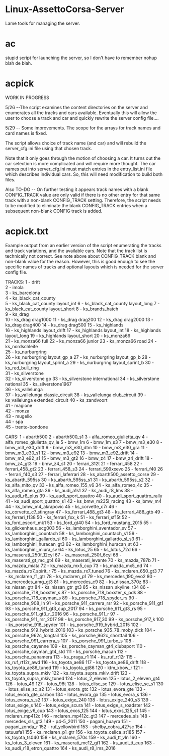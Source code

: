 # Linux-AssettoCorsa-Server
Lame tools for managing the server.

# ac
stupid script for launching the server, so I don't have to remember nohup blah de blah.

# acpick 
WORK IN PROGRESS

5/26 --The script examines the content directories on the server and enumerates all the tracks and cars available.   Eventually this will allow the user to choose a track and car and quickly rewrite the server config file....

5/29 -- Some improvements.  The scope for the arrays for track names and card names is fixed.

The script allows choice of track name (and car) and will rebuild the server_cfg.ini file using that chosen track.

Note that it only goes through the motion of choosing a car.  It turns out the car selection is more complicated and will require more thought.  The car names put into server_cfg.ini must match entries in the entry_list.ini file which describes individual cars.  So, this will need modification to build both files.

Also TO-DO -- On further testing it appears track names with a blank CONFIG_TRACK value are only valid if there is no other entry for that same track with a non-blank CONFIG_TRACK setting.  Therefore, the script needs to be modified to eliminate the blank CONFIG_TRACK entries when a subsequent non-blank CONFIG track is added.

# acpick.txt
Example output from an earlier version of the script enumerating the tracks and track variations, and the available cars.  Note that the track list is technically not correct.  See note above about CONFIG_TRACK blank and non-blank value for the reason.  However, this is good enough to see the specific names of tracks and optional layouts which is needed for the server config file.

TRACKS:
1  -  drift    
2  -  imola    
3  -  ks_barcelona    
4  -  ks_black_cat_county    
5  -  ks_black_cat_county     layout_int
6  -  ks_black_cat_county     layout_long
7  -  ks_black_cat_county     layout_short
8  -  ks_brands_hatch    
9  -  ks_drag    
10  -  ks_drag     drag1000
11  -  ks_drag     drag200
12  -  ks_drag     drag2000
13  -  ks_drag     drag400
14  -  ks_drag     drag500
15  -  ks_highlands    
16  -  ks_highlands     layout_drift
17  -  ks_highlands     layout_int
18  -  ks_highlands     layout_long
19  -  ks_highlands     layout_short
20  -  ks_monza66    
21  -  ks_monza66     full
22  -  ks_monza66     junior
23  -  ks_monza66     road
24  -  ks_nordschleife    
25  -  ks_nurburgring    
26  -  ks_nurburgring     layout_gp_a
27  -  ks_nurburgring     layout_gp_b
28  -  ks_nurburgring     layout_sprint_a
29  -  ks_nurburgring     layout_sprint_b
30  -  ks_red_bull_ring    
31  -  ks_silverstone    
32  -  ks_silverstone     gp
33  -  ks_silverstone     international
34  -  ks_silverstone     national
35  -  ks_silverstone1967    
36  -  ks_vallelunga    
37  -  ks_vallelunga     classic_circuit
38  -  ks_vallelunga     club_circuit
39  -  ks_vallelunga     extended_circuit
40  -  ks_zandvoort    
41  -  magione    
42  -  monza    
43  -  mugello    
44  -  spa    
45  -  trento-bondone    

CARS:
1  -  abarth500
2  -  abarth500_s1
3  -  alfa_romeo_giulietta_qv
4  -  alfa_romeo_giulietta_qv_le
5  -  bmw_1m
6  -  bmw_1m_s3
7  -  bmw_m3_e30
8  -  bmw_m3_e30_drift
9  -  bmw_m3_e30_dtm
10  -  bmw_m3_e30_gra
11  -  bmw_m3_e30_s1
12  -  bmw_m3_e92
13  -  bmw_m3_e92_drift
14  -  bmw_m3_e92_s1
15  -  bmw_m3_gt2
16  -  bmw_z4
17  -  bmw_z4_drift
18  -  bmw_z4_gt3
19  -  bmw_z4_s1
20  -  ferrari_312t
21  -  ferrari_458
22  -  ferrari_458_gt2
23  -  ferrari_458_s3
24  -  ferrari_599xxevo
25  -  ferrari_f40
26  -  ferrari_f40_s3
27  -  ferrari_laferrari
28  -  ks_abarth500_assetto_corse
29  -  ks_abarth_595ss
30  -  ks_abarth_595ss_s1
31  -  ks_abarth_595ss_s2
32  -  ks_alfa_mito_qv
33  -  ks_alfa_romeo_155_v6
34  -  ks_alfa_romeo_4c
35  -  ks_alfa_romeo_gta
36  -  ks_audi_a1s1
37  -  ks_audi_r8_lms
38  -  ks_audi_r8_plus
39  -  ks_audi_sport_quattro
40  -  ks_audi_sport_quattro_rally
41  -  ks_audi_sport_quattro_s1
42  -  ks_bmw_m235i_racing
43  -  ks_bmw_m4
44  -  ks_bmw_m4_akrapovic
45  -  ks_corvette_c7r
46  -  ks_corvette_c7_stingray
47  -  ks_ferrari_488_gt3
48  -  ks_ferrari_488_gtb
49  -  ks_ferrari_f138
50  -  ks_ferrari_fxx_k
51  -  ks_ferrari_sf15t
52  -  ks_ford_escort_mk1
53  -  ks_ford_gt40
54  -  ks_ford_mustang_2015
55  -  ks_glickenhaus_scg003
56  -  ks_lamborghini_aventador_sv
57  -  ks_lamborghini_countach
58  -  ks_lamborghini_countach_s1
59  -  ks_lamborghini_gallardo_sl
60  -  ks_lamborghini_gallardo_sl_s3
61  -  ks_lamborghini_huracan_gt3
62  -  ks_lamborghini_huracan_st
63  -  ks_lamborghini_miura_sv
64  -  ks_lotus_25
65  -  ks_lotus_72d
66  -  ks_maserati_250f_12cyl
67  -  ks_maserati_250f_6cyl
68  -  ks_maserati_gt_mc_gt4
69  -  ks_maserati_levante
70  -  ks_mazda_787b
71  -  ks_mazda_miata
72  -  ks_mazda_mx5_cup
73  -  ks_mazda_mx5_nd
74  -  ks_mazda_rx7_spirit_r
75  -  ks_mazda_rx7_tuned
76  -  ks_mclaren_650_gt3
77  -  ks_mclaren_f1_gtr
78  -  ks_mclaren_p1
79  -  ks_mercedes_190_evo2
80  -  ks_mercedes_amg_gt3
81  -  ks_mercedes_c9
82  -  ks_nissan_370z
83  -  ks_nissan_gtr
84  -  ks_nissan_gtr_gt3
85  -  ks_nissan_skyline_r34
86  -  ks_porsche_718_boxster_s
87  -  ks_porsche_718_boxster_s_pdk
88  -  ks_porsche_718_cayman_s
89  -  ks_porsche_718_spyder_rs
90  -  ks_porsche_908_lh
91  -  ks_porsche_911_carrera_rsr
92  -  ks_porsche_911_gt1
93  -  ks_porsche_911_gt3_cup_2017
94  -  ks_porsche_911_gt3_rs
95  -  ks_porsche_911_gt3_r_2016
96  -  ks_porsche_911_r
97  -  ks_porsche_911_rsr_2017
98  -  ks_porsche_917_30
99  -  ks_porsche_917_k
100  -  ks_porsche_918_spyder
101  -  ks_porsche_919_hybrid_2015
102  -  ks_porsche_919_hybrid_2016
103  -  ks_porsche_935_78_moby_dick
104  -  ks_porsche_962c_longtail
105  -  ks_porsche_962c_shorttail
106  -  ks_porsche_991_carrera_s
107  -  ks_porsche_991_turbo_s
108  -  ks_porsche_cayenne
109  -  ks_porsche_cayman_gt4_clubsport
110  -  ks_porsche_cayman_gt4_std
111  -  ks_porsche_macan
112  -  ks_porsche_panamera
113  -  ks_praga_r1
114  -  ks_ruf_rt12r
115  -  ks_ruf_rt12r_awd
116  -  ks_toyota_ae86
117  -  ks_toyota_ae86_drift
118  -  ks_toyota_ae86_tuned
119  -  ks_toyota_gt86
120  -  ktm_xbow_r
121  -  ks_toyota_supra_mkiv
122  -  ks_toyota_supra_mkiv_drift
123  -  ks_toyota_supra_mkiv_tuned
124  -  lotus_2_eleven
125  -  lotus_2_eleven_gt4
126  -  lotus_49
127  -  lotus_98t
128  -  lotus_elise_sc
129  -  lotus_elise_sc_s1
130  -  lotus_elise_sc_s2
131  -  lotus_evora_gtc
132  -  lotus_evora_gte
133  -  lotus_evora_gte_carbon
134  -  lotus_evora_gx
135  -  lotus_evora_s
136  -  lotus_evora_s_s2
137  -  lotus_exige_240
138  -  lotus_exige_240_s3
139  -  lotus_exige_s
140  -  lotus_exige_scura
141  -  lotus_exige_s_roadster
142  -  lotus_exige_v6_cup
143  -  lotus_exos_125
144  -  lotus_exos_125_s1
145  -  mclaren_mp412c
146  -  mclaren_mp412c_gt3
147  -  mercedes_sls
148  -  mercedes_sls_gt3
149  -  p4-5_2011
150  -  pagani_huayra
151  -  pagani_zonda_r
152  -  ruf_yellowbird
153  -  shelby_cobra_427sc
154  -  tatuusfa1
155  -  ks_mclaren_p1_gtr
156  -  ks_toyota_celica_st185
157  -  ks_toyota_ts040
158  -  ks_mclaren_570s
159  -  ks_audi_tt_vln
160  -  ks_lotus_3_eleven
161  -  ks_maserati_mc12_gt1
162  -  ks_audi_tt_cup
163  -  ks_audi_r18_etron_quattro
164 - ks_audi_r8_lms_2016
